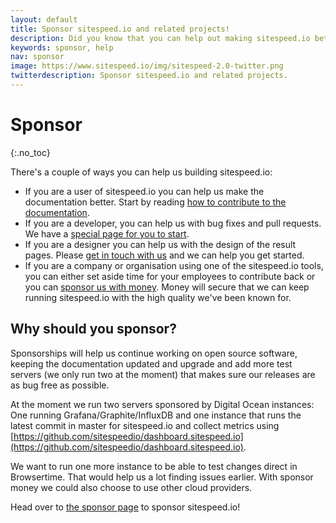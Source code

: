 ```yaml
---
layout: default
title: Sponsor sitespeed.io and related projects!
description: Did you know that you can help out making sitespeed.io better?
keywords: sponsor, help
nav: sponsor
image: https://www.sitespeed.io/img/sitespeed-2.0-twitter.png
twitterdescription: Sponsor sitespeed.io and related projects.
---
```

# Sponsor
{:.no_toc}

There's a couple of ways you can help us building sitespeed.io:

* If you are a user of sitespeed.io you can help us make the documentation better. Start by reading [how to contribute to the documentation](/documentation/sitespeed.io/developers/#contributing-to-the-documentation).
* If you are a developer, you can help us with bug fixes and pull requests. We have a [special page for you to start](/documentation/sitespeed.io/developers/).
* If you are a designer you can help us with the design of the result pages. Please [get in touch with us](https://github.com/sitespeedio/sitespeed.io/issues/new) and we can help you get started.
* If you are a company or organisation using one of the sitespeed.io tools, you can either set aside time for your employees to contribute back or you can [sponsor us with money](https://github.com/users/soulgalore/sponsorship). Money will secure that we can keep running sitespeed.io with the high quality we've been known for.

## Why should you sponsor?
Sponsorships will help us continue working on open source software, keeping the documentation updated and upgrade and add more test servers (we only run two at the moment) that makes sure our releases are as bug free as possible.

At the moment we run two servers sponsored by Digital Ocean instances: One running Grafana/Graphite/InfluxDB and one instance that runs the latest commit in master for sitespeed.io and collect metrics using [https://github.com/sitespeedio/dashboard.sitespeed.io](https://github.com/sitespeedio/dashboard.sitespeed.io). 

We want to run one more instance to be able to test changes direct in Browsertime. That would help us a lot finding issues earlier. With sponsor money we could also choose to use other cloud providers.

Head over to [the sponsor page](https://github.com/users/soulgalore/sponsorship) to sponsor sitespeed.io!